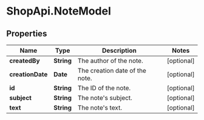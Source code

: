 # ShopApi.NoteModel

## Properties
Name | Type | Description | Notes
------------ | ------------- | ------------- | -------------
**createdBy** | **String** | The author of the note. | [optional] 
**creationDate** | **Date** | The creation date of the note. | [optional] 
**id** | **String** | The ID of the note. | [optional] 
**subject** | **String** | The note&#39;s subject. | [optional] 
**text** | **String** | The note&#39;s text. | [optional] 


